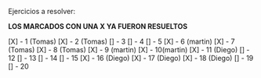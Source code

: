 Ejercicios a resolver:

**LOS MARCADOS CON UNA X YA FUERON RESUELTOS**

[X] - 1 (Tomas)
[X] - 2 (Tomas)
[] - 3
[] - 4
[] - 5
[X] - 6 (martin)
[X] - 7 (Tomas)
[X] - 8 (Tomas)
[X] - 9 (martin)
[X] - 10(martin)
[X] - 11 (Diego)
[] - 12
[] - 13
[] - 14
[] - 15
[X] - 16 (Diego)
[X] - 17 (Diego)
[X] - 18 (Diego)
[] - 19
[] - 20

